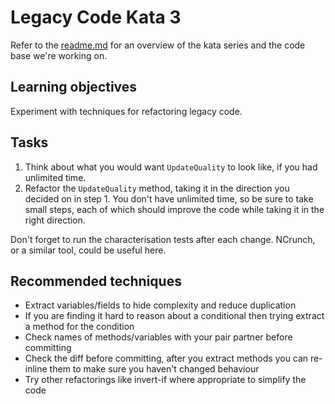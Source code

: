 # Legacy Code Kata 3

Refer to the [readme.md](README.md) for an overview of the kata series and the code base we're working on.

## Learning objectives

Experiment with techniques for refactoring legacy code.

## Tasks

1. Think about what you would want `UpdateQuality` to look like, if you had unlimited time.
2. Refactor the `UpdateQuality` method, taking it in the direction you decided on in step 1. You don't have unlimited time, so be sure to take small steps, each of which should improve the code while taking it in the right direction.

Don't forget to run the characterisation tests after each change. NCrunch, or a similar tool, could be useful here.

## Recommended techniques

* Extract variables/fields to hide complexity and reduce duplication
* If you are finding it hard to reason about a conditional then trying extract a method for the condition
* Check names of methods/variables with your pair partner before committing
* Check the diff before committing, after you extract methods you can re-inline them to make sure you haven't changed behaviour
* Try other refactorings like invert-if where appropriate to simplify the code
